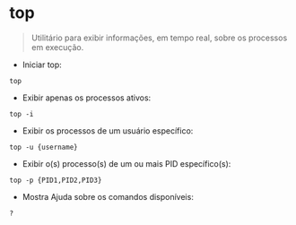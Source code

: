 # top

> Utilitário para exibir informações, em tempo real, sobre os processos em execução.

- Iniciar top:

`top`

- Exibir apenas os processos ativos:

`top -i`

- Exibir os processos de um usuário específico:

`top -u {username}`

- Exibir o(s) processo(s) de um ou mais PID específico(s):

`top -p {PID1,PID2,PID3}`

- Mostra Ajuda sobre os comandos disponíveis:

`?`